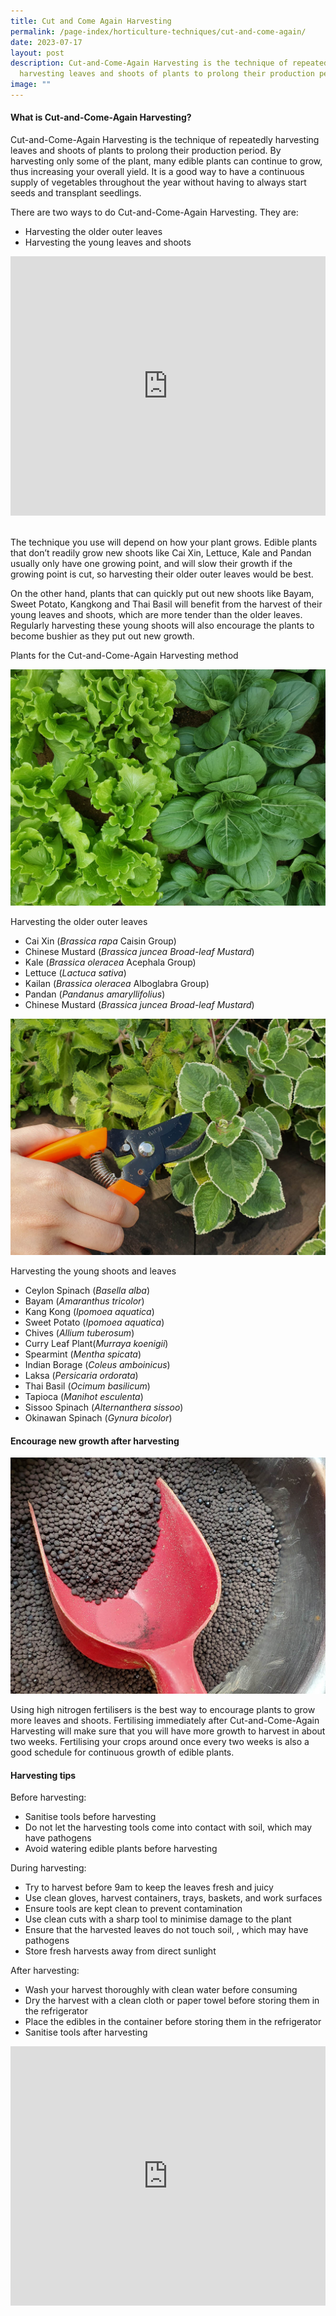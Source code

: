```yaml
---
title: Cut and Come Again Harvesting
permalink: /page-index/horticulture-techniques/cut-and-come-again/
date: 2023-07-17
layout: post
description: Cut-and-Come-Again Harvesting is the technique of repeatedly
  harvesting leaves and shoots of plants to prolong their production period.
image: ""
---
```

<section>
<h4>What is Cut-and-Come-Again Harvesting?</h4>
<p>Cut-and-Come-Again Harvesting is the technique of repeatedly harvesting leaves and shoots of plants to prolong their production period. By harvesting only some of the plant, many edible plants can continue to grow, thus increasing your overall yield. It is a good way to have a continuous supply of vegetables throughout the year without having to always start seeds and transplant seedlings.</p>
<p>There are two ways to do Cut-and-Come-Again Harvesting. They are:</p>
<ul>
  <li>Harvesting the older outer leaves</li>
  <li>Harvesting the young leaves and shoots</li>
</ul>
<iframe width="100%" height="415" src="https://www.youtube.com/embed/2rZacCyvU6Q" title="YouTube video player" frameborder="0" allow="accelerometer; autoplay; clipboard-write; encrypted-media; gyroscope; picture-in-picture; web-share" allowfullscreen=""></iframe>	<br>
	<br>
<p>The technique you use will depend on how your plant grows. Edible plants that don’t readily grow new shoots like Cai Xin, Lettuce, Kale and Pandan usually only have one growing point, and will slow their growth if the growing point is cut, so harvesting their older outer leaves would be best.</p> 
<p>On the other hand, plants that can quickly put out new shoots like Bayam, Sweet Potato, Kangkong and Thai Basil will benefit from the harvest of their young leaves and shoots, which are more tender than the older leaves. Regularly harvesting these young shoots will also encourage the plants to become bushier as they put out new growth.</p> 
<p>Plants for the Cut-and-Come-Again Harvesting method</p>
<img src="/images/Plants/leafyvegetables_jacchua.jpg">
<p>Harvesting the older outer leaves</p>
<ul>
  <li>Cai Xin (<em>Brassica rapa</em> Caisin Group)</li>
  <li>Chinese Mustard (<em>Brassica juncea Broad-leaf Mustard</em>)</li>
  <li>Kale (<em>Brassica oleracea</em> Acephala Group)</li>
  <li>Lettuce (<em>Lactuca sativa</em>)</li>
  <li>Kailan (<em>Brassica oleracea</em> Alboglabra Group)</li>
  <li>Pandan (<em>Pandanus amaryllifolius</em>)</li>
  <li>Chinese Mustard (<em>Brassica juncea Broad-leaf Mustard</em>)</li>
</ul>
<img src="/images/Horti%20techniques/Pruning_JacCHua%20(2).jpg">
<p>Harvesting the young shoots and leaves</p>
<ul>
  <li>Ceylon Spinach (<em>Basella alba</em>)</li>
  <li>Bayam (<em>Amaranthus tricolor</em>)</li>
  <li>Kang Kong (<em>Ipomoea aquatica</em>)</li>
  <li>Sweet Potato (<em>Ipomoea aquatica</em>)</li>
  <li>Chives (<em>Allium tuberosum</em>)</li>
  <li>Curry Leaf Plant(<em>Murraya koenigii</em>)</li>
  <li>Spearmint (<em>Mentha spicata</em>)</li>
  <li>Indian Borage (<em>Coleus amboinicus</em>)</li>
  <li>Laksa (<em>Persicaria ordorata</em>)</li>
  <li>Thai Basil (<em>Ocimum basilicum</em>)</li>
  <li>Tapioca (<em>Manihot esculenta</em>)</li>
  <li>Sissoo Spinach (<em>Alternanthera sissoo</em>)</li>
  <li>Okinawan Spinach (<em>Gynura bicolor</em>)</li>
</ul>
</section>

<section>
<h4>Encourage new growth after harvesting</h4>
<img src="/images/Horti%20techniques/Fertiliser_Jacchua.jpg">
<p>Using high nitrogen fertilisers is the best way to encourage plants to grow more leaves and shoots. Fertilising immediately after Cut-and-Come-Again Harvesting will make sure that you will have more growth to harvest in about two weeks. Fertilising your crops around once every two weeks is also a good schedule for continuous growth of edible plants.</p> 
<h4>Harvesting tips</h4>
<p>Before harvesting:</p>
<ul>
  <li>Sanitise tools before harvesting</li>
  <li>Do not let the harvesting tools come into contact with soil, which may have pathogens</li>
  <li>Avoid watering edible plants before harvesting</li>
</ul>
<p>During harvesting:</p>
<ul>
  <li>Try to harvest before 9am to keep the leaves fresh and juicy</li>
  <li>Use clean gloves, harvest containers, trays, baskets, and work surfaces</li>
  <li>Ensure tools are kept clean to prevent contamination</li>
  <li>Use clean cuts with a sharp tool to minimise damage to the plant</li>
  <li>Ensure that the harvested leaves do not touch soil, , which may have pathogens</li>
  <li>Store fresh harvests away from direct sunlight</li>
</ul>
<p>After harvesting:</p>
<ul>
  <li>Wash your harvest thoroughly with clean water before consuming</li>
  <li>Dry the harvest with a clean cloth or paper towel before storing them in the refrigerator</li>
  <li>Place the edibles in the container before storing them in the refrigerator</li>
  <li>Sanitise tools after harvesting</li>
</ul>
<iframe width="100%" height="415" src="https://www.youtube.com/embed/f_Uoug7ZSeg" title="YouTube video player" frameborder="0" allow="accelerometer; autoplay; clipboard-write; encrypted-media; gyroscope; picture-in-picture; web-share" allowfullscreen=""></iframe>	<br>
	<br>
</section>